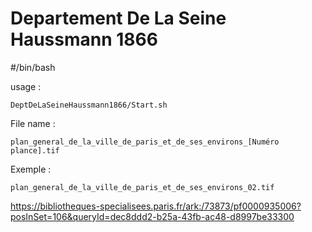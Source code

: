 # Departement De La Seine Haussmann 1866
#/bin/bash

usage :

```
DeptDeLaSeineHaussmann1866/Start.sh
```

File name : 

```
plan_general_de_la_ville_de_paris_et_de_ses_environs_[Numéro plance].tif
```

Exemple :

```
plan_general_de_la_ville_de_paris_et_de_ses_environs_02.tif
```

https://bibliotheques-specialisees.paris.fr/ark:/73873/pf0000935006?posInSet=106&queryId=dec8ddd2-b25a-43fb-ac48-d8997be33300
